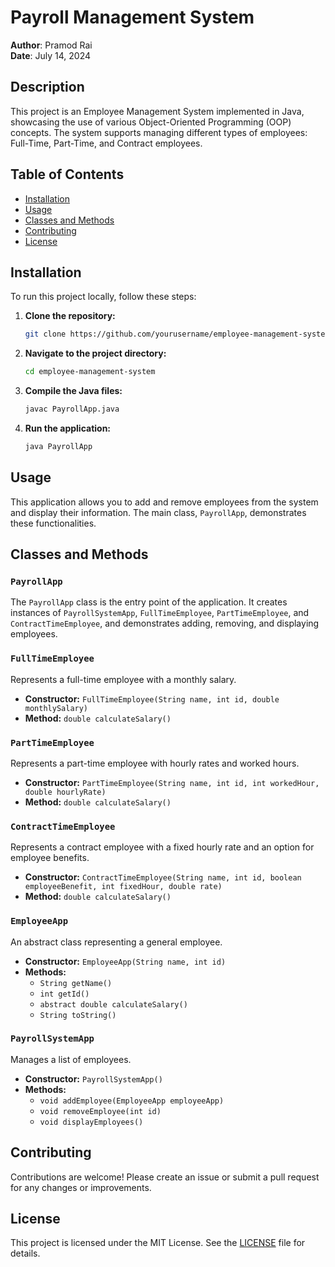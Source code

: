 # Payroll Management System

**Author**: Pramod Rai  
**Date**: July 14, 2024  

## Description

This project is an Employee Management System implemented in Java, showcasing the use of various Object-Oriented Programming (OOP) concepts. The system supports managing different types of employees: Full-Time, Part-Time, and Contract employees.

## Table of Contents

- [Installation](#installation)
- [Usage](#usage)
- [Classes and Methods](#classes-and-methods)
- [Contributing](#contributing)
- [License](#license)

## Installation

To run this project locally, follow these steps:

1. **Clone the repository:**
    ```bash
    git clone https://github.com/yourusername/employee-management-system.git
    ```

2. **Navigate to the project directory:**
    ```bash
    cd employee-management-system
    ```

3. **Compile the Java files:**
    ```bash
    javac PayrollApp.java
    ```

4. **Run the application:**
    ```bash
    java PayrollApp
    ```

## Usage

This application allows you to add and remove employees from the system and display their information. The main class, `PayrollApp`, demonstrates these functionalities.

## Classes and Methods

### `PayrollApp`

The `PayrollApp` class is the entry point of the application. It creates instances of `PayrollSystemApp`, `FullTimeEmployee`, `PartTimeEmployee`, and `ContractTimeEmployee`, and demonstrates adding, removing, and displaying employees.

### `FullTimeEmployee`

Represents a full-time employee with a monthly salary.

- **Constructor:** `FullTimeEmployee(String name, int id, double monthlySalary)`
- **Method:** `double calculateSalary()`

### `PartTimeEmployee`

Represents a part-time employee with hourly rates and worked hours.

- **Constructor:** `PartTimeEmployee(String name, int id, int workedHour, double hourlyRate)`
- **Method:** `double calculateSalary()`

### `ContractTimeEmployee`

Represents a contract employee with a fixed hourly rate and an option for employee benefits.

- **Constructor:** `ContractTimeEmployee(String name, int id, boolean employeeBenefit, int fixedHour, double rate)`
- **Method:** `double calculateSalary()`

### `EmployeeApp`

An abstract class representing a general employee.

- **Constructor:** `EmployeeApp(String name, int id)`
- **Methods:**
  - `String getName()`
  - `int getId()`
  - `abstract double calculateSalary()`
  - `String toString()`

### `PayrollSystemApp`

Manages a list of employees.

- **Constructor:** `PayrollSystemApp()`
- **Methods:**
  - `void addEmployee(EmployeeApp employeeApp)`
  - `void removeEmployee(int id)`
  - `void displayEmployees()`

## Contributing

Contributions are welcome! Please create an issue or submit a pull request for any changes or improvements.

## License

This project is licensed under the MIT License. See the [LICENSE](LICENSE) file for details.
